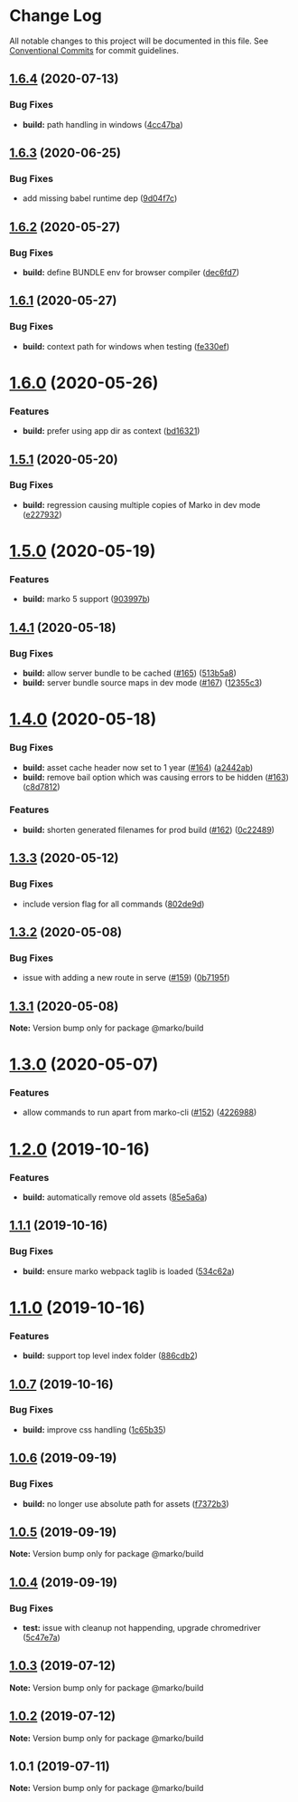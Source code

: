 # Change Log

All notable changes to this project will be documented in this file.
See [Conventional Commits](https://conventionalcommits.org) for commit guidelines.

## [1.6.4](https://github.com/marko-js/cli/compare/@marko/build@1.6.3...@marko/build@1.6.4) (2020-07-13)


### Bug Fixes

* **build:** path handling in windows ([4cc47ba](https://github.com/marko-js/cli/commit/4cc47ba2235e8a21f71df745e475a5fbca86e0dc))





## [1.6.3](https://github.com/marko-js/cli/compare/@marko/build@1.6.2...@marko/build@1.6.3) (2020-06-25)


### Bug Fixes

* add missing babel runtime dep ([9d04f7c](https://github.com/marko-js/cli/commit/9d04f7cbf4a21aabf01f4aac3aaf2c8a97d31253))





## [1.6.2](https://github.com/marko-js/cli/compare/@marko/build@1.6.1...@marko/build@1.6.2) (2020-05-27)


### Bug Fixes

* **build:** define BUNDLE env for browser compiler ([dec6fd7](https://github.com/marko-js/cli/commit/dec6fd7bc9eaee529ca0951b19cf670e5dbe1d86))





## [1.6.1](https://github.com/marko-js/cli/compare/@marko/build@1.6.0...@marko/build@1.6.1) (2020-05-27)


### Bug Fixes

* **build:** context path for windows when testing ([fe330ef](https://github.com/marko-js/cli/commit/fe330efa2320f9d0f8d267fcde4bc2aa7fb2ef0c))





# [1.6.0](https://github.com/marko-js/cli/compare/@marko/build@1.5.1...@marko/build@1.6.0) (2020-05-26)


### Features

* **build:** prefer using app dir as context ([bd16321](https://github.com/marko-js/cli/commit/bd1632190826e2556d914f412be7f9253e7e2ba5))





## [1.5.1](https://github.com/marko-js/cli/compare/@marko/build@1.5.0...@marko/build@1.5.1) (2020-05-20)


### Bug Fixes

* **build:** regression causing multiple copies of Marko in dev mode ([e227932](https://github.com/marko-js/cli/commit/e227932b734bd56bf318d3fbe3be6a491db07d88))





# [1.5.0](https://github.com/marko-js/cli/compare/@marko/build@1.4.1...@marko/build@1.5.0) (2020-05-19)


### Features

* **build:** marko 5 support ([903997b](https://github.com/marko-js/cli/commit/903997b37ee06fdfbf92c8f13559f3f1fe0e3416))





## [1.4.1](https://github.com/marko-js/cli/compare/@marko/build@1.4.0...@marko/build@1.4.1) (2020-05-18)


### Bug Fixes

* **build:** allow server bundle to be cached ([#165](https://github.com/marko-js/cli/issues/165)) ([513b5a8](https://github.com/marko-js/cli/commit/513b5a83cab57e876d85fa30c29575289f92aa53))
* **build:** server bundle source maps in dev mode ([#167](https://github.com/marko-js/cli/issues/167)) ([12355c3](https://github.com/marko-js/cli/commit/12355c3006ad8ffe812c4d0f270f3f4191388e64))





# [1.4.0](https://github.com/marko-js/cli/compare/@marko/build@1.3.3...@marko/build@1.4.0) (2020-05-18)


### Bug Fixes

* **build:** asset cache header now set to 1 year ([#164](https://github.com/marko-js/cli/issues/164)) ([a2442ab](https://github.com/marko-js/cli/commit/a2442ab07fd09dae9ce687413a5c5f031dcbbfbc))
* **build:** remove bail option which was causing errors to be hidden ([#163](https://github.com/marko-js/cli/issues/163)) ([c8d7812](https://github.com/marko-js/cli/commit/c8d781287cd699963b63cb65d4075834b6fd23e7))


### Features

* **build:** shorten generated filenames for prod build ([#162](https://github.com/marko-js/cli/issues/162)) ([0c22489](https://github.com/marko-js/cli/commit/0c224897bbbfc3a12561da5ac3961c7368b3c93a))





## [1.3.3](https://github.com/marko-js/cli/compare/@marko/build@1.3.2...@marko/build@1.3.3) (2020-05-12)


### Bug Fixes

* include version flag for all commands ([802de9d](https://github.com/marko-js/cli/commit/802de9daa9e70b2912b5a718352f667d7bc2eb03))





## [1.3.2](https://github.com/marko-js/cli/compare/@marko/build@1.3.1...@marko/build@1.3.2) (2020-05-08)


### Bug Fixes

* issue with adding a new route in serve ([#159](https://github.com/marko-js/cli/issues/159)) ([0b7195f](https://github.com/marko-js/cli/commit/0b7195fba89bd3e29cc30dad907b11e10fef054c))





## [1.3.1](https://github.com/marko-js/cli/compare/@marko/build@1.3.0...@marko/build@1.3.1) (2020-05-08)

**Note:** Version bump only for package @marko/build





# [1.3.0](https://github.com/marko-js/cli/compare/@marko/build@1.2.0...@marko/build@1.3.0) (2020-05-07)


### Features

* allow commands to run apart from marko-cli ([#152](https://github.com/marko-js/cli/issues/152)) ([4226988](https://github.com/marko-js/cli/commit/42269889bdf89e3811e465852ad0061e8e06cd03))





# [1.2.0](https://github.com/marko-js/cli/compare/@marko/build@1.1.1...@marko/build@1.2.0) (2019-10-16)


### Features

* **build:** automatically remove old assets ([85e5a6a](https://github.com/marko-js/cli/commit/85e5a6a))





## [1.1.1](https://github.com/marko-js/cli/compare/@marko/build@1.1.0...@marko/build@1.1.1) (2019-10-16)


### Bug Fixes

* **build:** ensure marko webpack taglib is loaded ([534c62a](https://github.com/marko-js/cli/commit/534c62a))





# [1.1.0](https://github.com/marko-js/cli/compare/@marko/build@1.0.7...@marko/build@1.1.0) (2019-10-16)


### Features

* **build:** support top level index folder ([886cdb2](https://github.com/marko-js/cli/commit/886cdb2))





## [1.0.7](https://github.com/marko-js/cli/compare/@marko/build@1.0.6...@marko/build@1.0.7) (2019-10-16)


### Bug Fixes

* **build:** improve css handling ([1c65b35](https://github.com/marko-js/cli/commit/1c65b35))





## [1.0.6](https://github.com/marko-js/cli/compare/@marko/build@1.0.5...@marko/build@1.0.6) (2019-09-19)


### Bug Fixes

* **build:** no longer use absolute path for assets ([f7372b3](https://github.com/marko-js/cli/commit/f7372b3))





## [1.0.5](https://github.com/marko-js/cli/compare/@marko/build@1.0.4...@marko/build@1.0.5) (2019-09-19)

**Note:** Version bump only for package @marko/build





## [1.0.4](https://github.com/marko-js/cli/compare/@marko/build@1.0.3...@marko/build@1.0.4) (2019-09-19)


### Bug Fixes

* **test:** issue with cleanup not happending, upgrade chromedriver ([5c47e7a](https://github.com/marko-js/cli/commit/5c47e7a))





## [1.0.3](https://github.com/marko-js/cli/compare/@marko/build@1.0.2...@marko/build@1.0.3) (2019-07-12)

**Note:** Version bump only for package @marko/build





## [1.0.2](https://github.com/marko-js/cli/compare/@marko/build@1.0.1...@marko/build@1.0.2) (2019-07-12)

**Note:** Version bump only for package @marko/build





## 1.0.1 (2019-07-11)

**Note:** Version bump only for package @marko/build
